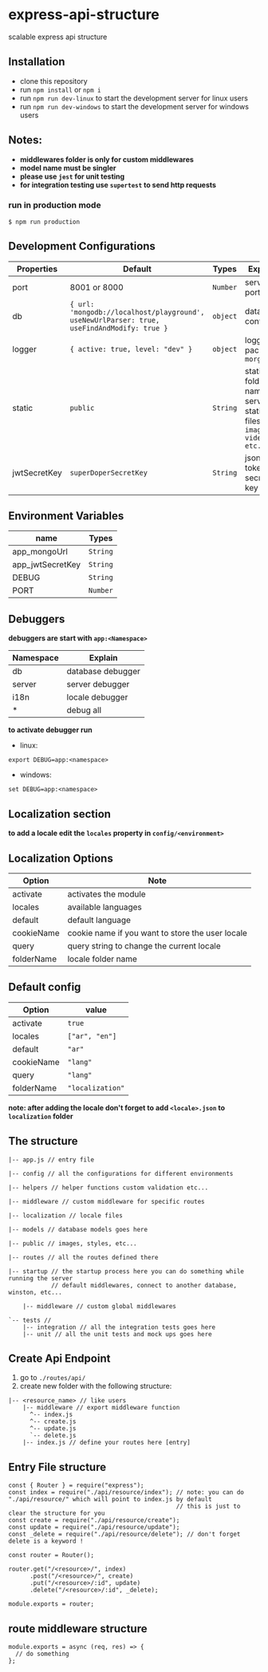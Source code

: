 # express-api-structure

scalable express api structure

## Installation

- clone this repository
- run `npm install` or `npm i`
- run `npm run dev-linux` to start the development server for linux users
- run `npm run dev-windows` to start the development server for windows users

## Notes:

- **middlewares folder is only for custom middlewares**
- **model name must be singler**
- **please use `jest` for unit testing**
- **for integration testing use `supertest` to send http requests**

### run in production mode

```
$ npm run production
```

## Development Configurations

| Properties   | Default                                                                                    | Types    | Explain                                                          |
| ------------ | ------------------------------------------------------------------------------------------ | -------- | ---------------------------------------------------------------- |
| port         | 8001 or 8000                                                                               | `Number` | server port                                                      |
| db           | `{ url: 'mongodb://localhost/playground', useNewUrlParser: true, useFindAndModify: true }` | `object` | database configs                                                 |
| logger       | `{ active: true, level: "dev" }`                                                           | `object` | logger package: `morgan`                                         |
| static       | `public`                                                                                   | `String` | static folder name to serve static files `images, videos etc...` |
| jwtSecretKey | `superDoperSecretKey`                                                                      | `String` | json web token secret key                                        |

## Environment Variables

| name             | Types    |
| ---------------- | -------- |
| app_mongoUrl     | `String` |
| app_jwtSecretKey | `String` |
| DEBUG            | `String` |
| PORT             | `Number` |

## Debuggers

**debuggers are start with `app:<Namespace>`**

| Namespace | Explain           |
| --------- | ----------------- |
| db        | database debugger |
| server    | server debugger   |
| i18n      | locale debugger   |
| \*        | debug all         |

**to activate debugger run**

- linux:

```
export DEBUG=app:<namespace>
```

- windows:

```
set DEBUG=app:<namespace>
```

## Localization section

**to add a locale edit the `locales` property in `config/<environment>`**

## Localization Options

| Option     | Note                                             |
| ---------- | ------------------------------------------------ |
| activate   | activates the module                             |
| locales    | available languages                              |
| default    | default language                                 |
| cookieName | cookie name if you want to store the user locale |
| query      | query string to change the current locale        |
| folderName | locale folder name                               |

## Default config

| Option     | value            |
| ---------- | ---------------- |
| activate   | `true`           |
| locales    | `["ar", "en"]`   |
| default    | `"ar"`           |
| cookieName | `"lang"`         |
| query      | `"lang"`         |
| folderName | `"localization"` |

**note: after adding the locale don't forget to add `<locale>.json` to `localization` folder**

## The structure

```
|-- app.js // entry file

|-- config // all the configurations for different environments

|-- helpers // helper functions custom validation etc...

|-- middleware // custom middleware for specific routes

|-- localization // locale files

|-- models // database models goes here

|-- public // images, styles, etc...

|-- routes // all the routes defined there

|-- startup // the startup process here you can do something while running the server
            // default middlewares, connect to another database, winston, etc...

    |-- middleware // custom global middlewares

`-- tests //
    |-- integration // all the integration tests goes here
    |-- unit // all the unit tests and mock ups goes here
```

## Create Api Endpoint

1. go to `./routes/api/`
2. create new folder with the following structure:

```
|-- <resource_name> // like users
    |-- middleware // export middleware function
      ^-- index.js
      ^-- create.js
      ^-- update.js
      `-- delete.js
    |-- index.js // define your routes here [entry]
```

## Entry File structure

```
const { Router } = require("express");
const index = require("./api/resource/index"); // note: you can do "./api/resource/" which will point to index.js by default
                                               // this is just to clear the structure for you
const create = require("./api/resource/create");
const update = require("./api/resource/update");
const _delete = require("./api/resource/delete"); // don't forget delete is a keyword !

const router = Router();

router.get("/<resource>/", index)
      .post("/<resource>/", create)
      .put("/<resource>/:id", update)
      .delete("/<resource>/:id", _delete);

module.exports = router;
```

## route middleware structure

```
module.exports = async (req, res) => {
  // do something
};
```
